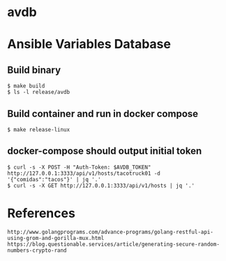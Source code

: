 # avdb

# Ansible Variables Database

## Build binary
```
$ make build
$ ls -l release/avdb
```
## Build container and run in docker compose
```
$ make release-linux
```

## docker-compose should output initial token
```
$ curl -s -X POST -H "Auth-Token: $AVDB_TOKEN" http://127.0.0.1:3333/api/v1/hosts/tacotruck01 -d '{"comidas":"tacos"}' | jq '.'
$ curl -s -X GET http://127.0.0.1:3333/api/v1/hosts | jq '.'
```

# References
```
http://www.golangprograms.com/advance-programs/golang-restful-api-using-grom-and-gorilla-mux.html
https://blog.questionable.services/article/generating-secure-random-numbers-crypto-rand
```
